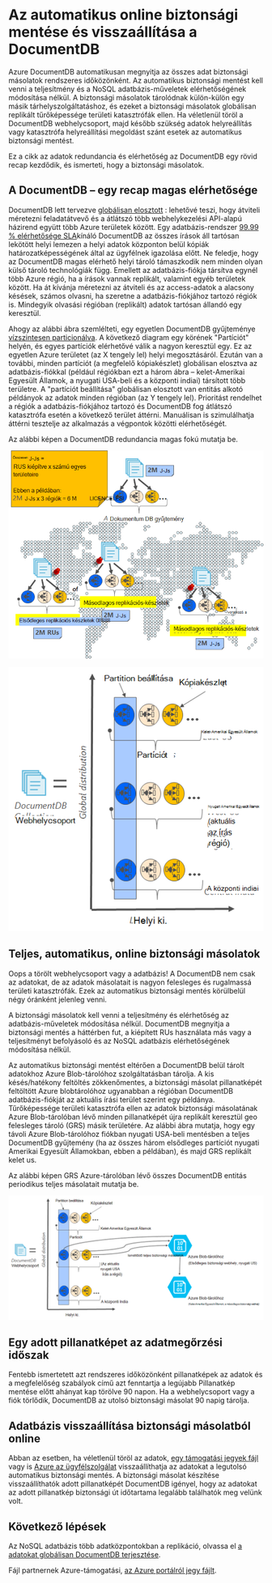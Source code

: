 <properties
    pageTitle="Online biztonsági mentése és visszaállítása a DocumentDB |} Microsoft Azure"
    description="Megtudhatja, hogy miként végezze el az automatikus biztonsági mentés és visszaállítás NoSQL adatbázisok Azure DocumentDB együtt."
    keywords="biztonsági mentési és visszaállítási, online biztonsági mentése"
    services="documentdb"
    documentationCenter=""
    authors="RahulPrasad16"
    manager="jhubbard"
    editor="monicar"/>

<tags
    ms.service="documentdb"
    ms.workload="data-services"
    ms.tgt_pltfrm="na"
    ms.devlang="multiple"
    ms.topic="article"
    ms.date="09/23/2016"
    ms.author="raprasa"/>

# <a name="automatic-online-backup-and-restore-with-documentdb"></a>Az automatikus online biztonsági mentése és visszaállítása a DocumentDB 

Azure DocumentDB automatikusan megnyitja az összes adat biztonsági másolatok rendszeres időközönként. Az automatikus biztonsági mentést kell venni a teljesítmény és a NoSQL adatbázis-műveletek elérhetőségének módosítása nélkül. A biztonsági másolatok tárolódnak külön-külön egy másik tárhelyszolgáltatáshoz, és ezeket a biztonsági másolatok globálisan replikált tűrőképessége területi katasztrófák ellen. Ha véletlenül töröl a DocumentDB webhelycsoport, majd később szükség adatok helyreállítás vagy katasztrófa helyreállítási megoldást szánt esetek az automatikus biztonsági mentést.  

Ez a cikk az adatok redundancia és elérhetőség az DocumentDB egy rövid recap kezdődik, és ismerteti, hogy a biztonsági másolatok. 

## <a name="high-availability-with-documentdb---a-recap"></a>A DocumentDB – egy recap magas elérhetősége

DocumentDB lett tervezve [globálisan elosztott](documentdb-distribute-data-globally.md) : lehetővé teszi, hogy átviteli méretezni feladatátvevő és a átlátszó több webhelykezelési API-alapú házirend együtt több Azure területek között. Egy adatbázis-rendszer [99.99 % elérhetősége SLA](https://azure.microsoft.com/support/legal/sla/documentdb/v1_0/)kínáló DocumentDB az összes írások áll tartósan lekötött helyi lemezen a helyi adatok központon belül kópiák határozatképességének által az ügyfélnek igazolása előtt. Ne feledje, hogy az DocumentDB magas elérhető helyi tároló támaszkodik nem minden olyan külső tároló technológiák függ. Emellett az adatbázis-fiókja társítva egynél több Azure régió, ha a írások vannak replikált, valamint egyéb területek között. Ha át kívánja méretezni az átviteli és az access-adatok a alacsony késések, számos olvasni, ha szeretne a adatbázis-fiókjához tartozó régiók is. Mindegyik olvasási régióban (replikált) adatok tartósan állandó egy keresztül.  

Ahogy az alábbi ábra szemlélteti, egy egyetlen DocumentDB gyűjteménye [vízszintesen particionálva](documentdb-partition-data.md). A következő diagram egy körének "Partíciót" helyén, és egyes partíciók elérhetővé válik a nagyon keresztül egy. Ez az egyetlen Azure területet (az X tengely lel) helyi megosztásáról. Ezután van a további, minden partíciót (a megfelelő kópiakészlet) globálisan elosztva az adatbázis-fiókkal (például régiókban ezt a három ábra – kelet-Amerikai Egyesült Államok, a nyugati USA-beli és a központi indiai) társított több területre. A "partíciót beállítása" globálisan elosztott van entitás alkotó példányok az adatok minden régióban (az Y tengely lel). Prioritást rendelhet a régiók a adatbázis-fiókjához tartozó és DocumentDB fog átlátszó katasztrófa esetén a következő terület áttérni. Manuálisan is szimulálhatja áttérni tesztelje az alkalmazás a végpontok közötti elérhetőségét.  

Az alábbi képen a DocumentDB redundancia magas fokú mutatja be.

![Magas fokú DocumentDB a redundancia](./media/documentdb-online-backup-and-restore/azure-documentdb-nosql-database-redundancy.png)


![Magas fokú DocumentDB a redundancia](./media/documentdb-online-backup-and-restore/azure-documentdb-nosql-database-global-distribution.png)

## <a name="full-automatic-online-backups"></a>Teljes, automatikus, online biztonsági másolatok

Oops a törölt webhelycsoport vagy a adatbázis! A DocumentDB nem csak az adatokat, de az adatok másolatait is nagyon felesleges és rugalmassá területi katasztrófák. Ezek az automatikus biztonsági mentés körülbelül négy óránként jelenleg venni. 

A biztonsági másolatok kell venni a teljesítmény és elérhetőség az adatbázis-műveletek módosítása nélkül. DocumentDB megnyitja a biztonsági mentés a háttérben fut, a kiépített RUs használata más vagy a teljesítményt befolyásoló és az NoSQL adatbázis elérhetőségének módosítása nélkül. 

Az automatikus biztonsági mentést eltérően a DocumentDB belül tárolt adatokhoz Azure Blob-tárolóhoz szolgáltatásban tárolja. A kis késés/hatékony feltöltés zökkenőmentes, a biztonsági másolat pillanatképét feltöltött Azure blobtárolóhoz ugyanabban a régióban DocumentDB adatbázis-fiókját az aktuális írási terület szerint egy példánya. Tűrőképessége területi katasztrófa ellen az adatok biztonsági másolatának Azure Blob-tárolóban lévő minden pillanatképét újra replikált keresztül geo felesleges tároló (GRS) másik területére. Az alábbi ábra mutatja, hogy egy távoli Azure Blob-tárolóhoz fiókban nyugati USA-beli mentésben a teljes DocumentDB gyűjtemény (ha az összes három elsődleges partíciót nyugati Amerikai Egyesült Államokban, ebben a példában), és majd GRS replikált kelet us. 

Az alábbi képen GRS Azure-tárolóban lévő összes DocumentDB entitás periodikus teljes másolatait mutatja be.

![Ismétlődő teljes biztonsági másolatok GRS Azure-tárolóban lévő minden DocumentDB szervezetek](./media/documentdb-online-backup-and-restore/azure-documentdb-nosql-database-automatic-backup.png)


## <a name="retention-period-for-a-given-snapshot"></a>Egy adott pillanatképet az adatmegőrzési időszak

Fentebb ismertetett azt rendszeres időközönként pillanatképek az adatok és a megfelelőség szabályok című azt fenntartja a legújabb Pillanatkép mentése előtt ahányat kap törölve 90 napon. Ha a webhelycsoport vagy a fiók törlődik, DocumentDB az utolsó biztonsági másolat 90 napig tárolja.

## <a name="restore-database-from-the-online-backup"></a>Adatbázis visszaállítása biztonsági másolatból online

Abban az esetben, ha véletlenül töröl az adatok, [egy támogatási jegyek fájl](https://portal.azure.com/?#blade/Microsoft_Azure_Support/HelpAndSupportBlade) vagy is [Azure az ügyfélszolgálat](https://azure.microsoft.com/support/options/) visszaállíthatja az adatokat a legutolsó automatikus biztonsági mentés. A biztonsági másolat készítése visszaállíthatók adott pillanatképét DocumentDB igényel, hogy az adatokat az adott pillanatkép biztonsági út időtartama legalább találhatók meg velünk volt.

## <a name="next-steps"></a>Következő lépések

Az NoSQL adatbázis több adatközpontokban a replikáció, olvassa el [a adatokat globálisan DocumentDB terjesztése](documentdb-distribute-data-globally.md). 

Fájl partnernek Azure-támogatási, [az Azure portálról jegy fájlt](https://portal.azure.com/?#blade/Microsoft_Azure_Support/HelpAndSupportBlade).